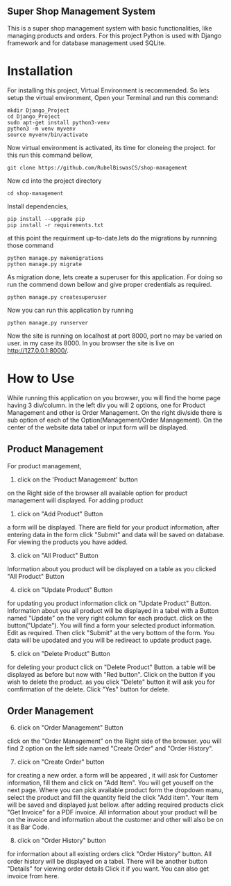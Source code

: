 ## Super Shop Management System

This is a super shop management system with basic functionalities, like managing products and orders. For this project Python is used with Django framework and for database management used SQLite.

# Installation

For installing this project, Virtual Environment is recommended. So lets setup the virtual environment,
Open your Terminal and run this command:
```
mkdir Django_Project
cd Django_Project
sudo apt-get install python3-venv
python3 -m venv myvenv
source myvenv/bin/activate
```
Now virtual environment is activated, its time for cloneing the project. for this run this command bellow,
```
git clone https://github.com/RubelBiswasCS/shop-management
```

Now cd into the project directory
```
cd shop-management 
```
Install dependencies,
```
pip install --upgrade pip
pip install -r requirements.txt
```
at this point the requirment up-to-date.lets do the migrations by runnning those command
```
python manage.py makemigrations
python manage.py migrate
```
As migration done, lets create a superuser for this application. For doing so run the commend down bellow and give proper credentials as required.
```
python manage.py createsuperuser
```    
Now you can run this application by running
```
python manage.py runserver
```
Now the site is running on localhost at port 8000, port no may be varied on user. in my case its 8000. In you browser the site is live on http://127.0.0.1:8000/.

# How to Use

While running this application on you browser, you will find the home page having 3 div/column. in the left div you will 2 options, one for Product Management and other is Order Management. On the right div/side there is sub option of each of the Option(Management/Order Management). On the center of the website data tabel or input form will be displayed.

## Product Management

For product management,
1. click on the 'Product Management' button

on the Right side of the browser all available option for product management will displayed.
For adding product

1. click on "Add Product" Button

a form will be displayed. There are field for your product information, after entering data in the form click "Submit" and data will be saved on database. For viewing the products you have added.

3. click on "All Product" Button

Information about you product will be displayed on a table as you clicked "All Product" Button

4. click on "Update Product" Button

for updating you product information click on "Update Product" Button. Information about you all product will be displayed in a tabel with a Button named "Update" on the very right column for each product. click on the button("Update"). You will find a form your selected product information. Edit as required. Then click "Submit" at the very bottom of the form. You data will be upodated and you will be redireact to update product page.

5. click on "Delete Product" Button

for deleting your product click on "Delete Product" Button. a table will be displayed as before but now with "Red button". Click on the button if you wish to delete the product. as you click "Delete" button it will ask you for comfirmation of the delete. Click "Yes" button for delete.

## Order Management

6. click on "Order Management" Button

click on the "Order Management" on the Right side of the browser. you will find 2 option on the left side named "Create Order" and "Order History".

7. click on "Create Order" button 

for creating a new order. a form will be appeared , it will ask for Customer information, fill them and click on "Add Item". You will get youself on the next page. Where you can pick available product form the dropdown manu, select the product and fill the quantity field the click "Add item". Your item will be saved and displayed just bellow. after adding required products click "Get Invoice" for a PDF invoice. All information about your product will be on the invoice and information about the customer and other will also be on it as Bar Code.

8. click on "Order History" button

for information about all existing orders click "Order History" button. All order history will be displayed on a tabel. There will be another button "Details" for viewing order details Click it if you want. You can also get invoice from here.









